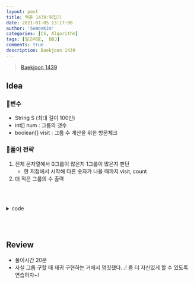```yaml
---
layout: post
title: 백준 1439:뒤집기
date: 2021-01-05 13:17:00
author: 'SeWonKim'
categories: [CS, Algorithm]
tags: [알고리즘,  BOJ]
comments: true
description: Baekjoon 1439
---
```


> [Baekjoon 1439](https://www.acmicpc.net/problem/1439)

## Idea

### 🥚변수

- String S (최대 길이 100만)
- int[] num : 그룹의 갯수
- boolean[] visit : 그룹 수 계산을 위한 방문체크

### 🍳풀이 전략

1. 전체 문자열에서 0그룹이 많은지 1그룹이 많은지 판단
   - 한 지점에서 시작해 다른 숫자가 나올 때까지 visit, count
2. 더 적은 그룹의 수 출력

&nbsp;  
&nbsp;


<details>
<summary>code</summary>
<div markdown="1">

```java
import java.util.Scanner;

public class BOJ1439_뒤집기 {
    static String S;
    static boolean[] visit;
    static int[] num;
    public static void main(String[] args) {
        Scanner sc = new Scanner(System.in);
        S = sc.nextLine();
        visit = new boolean[S.length()];
        num = new int[2];

        for (int i = 0; i < S.length(); i++) {
            if(!visit[i]) {
                i += go(i, S.charAt(i), 0) - 1;
                num[S.charAt(i) - '0']++;
            }
        }

        System.out.println(Math.min(num[0], num[1]));
    }

    public static int go(int pos, char ch, int count) {
        if(pos == S.length() || S.charAt(pos) != ch) {
            return count;
        }

        visit[pos] = true;
        return go(pos+1, ch, count+1);
    }
}
```

</div>
</details>

&nbsp;  
&nbsp;

## Review

- 풀이시간 20분
- 사실 그룹 구할 때 재귀 구현하는 거에서 멈칫했다...! 좀 더 자신있게 할 수 있도록 연습하자~!

&nbsp;  
&nbsp;
